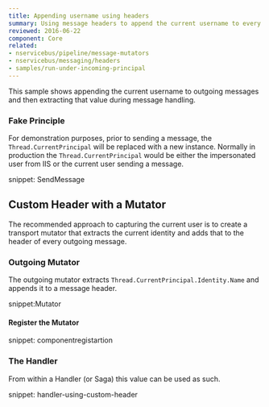 ```yaml
---
title: Appending username using headers
summary: Using message headers to append the current username to every message.
reviewed: 2016-06-22
component: Core
related:
- nservicebus/pipeline/message-mutators
- nservicebus/messaging/headers
- samples/run-under-incoming-principal
---
```


This sample shows appending the current username to outgoing messages and then extracting that value during message handling.


### Fake Principle

For demonstration purposes, prior to sending a message, the `Thread.CurrentPrincipal` will be replaced with a new instance. Normally in production the `Thread.CurrentPrincipal` would be either the impersonated user from IIS or the current user sending a message. 

snippet: SendMessage


## Custom Header with a Mutator

The recommended approach to capturing the current user is to create a transport mutator that extracts the current identity and adds that to the header of every outgoing message.


### Outgoing Mutator

The outgoing mutator extracts `Thread.CurrentPrincipal.Identity.Name` and appends it to a message header.

snippet:Mutator


#### Register the Mutator

snippet: componentregistartion


### The Handler

From within a Handler (or Saga) this value can be used as such.

snippet: handler-using-custom-header